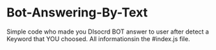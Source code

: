 # Bot-Answering-By-Text

Simple code who made you DIsocrd BOT answer to user after detect a Keyword that YOU choosed.
All informationsin the #index.js file.
